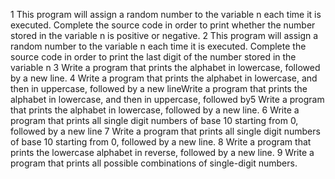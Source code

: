1 This program will assign a random number to the variable n each time it is executed. Complete the source code in order to print whether the number stored in the variable n is positive or negative.
2 This program will assign a random number to the variable n each time it is executed. Complete the source code in order to print the last digit of the number stored in the variable n
3 Write a program that prints the alphabet in lowercase, followed by a new line.
4 Write a program that prints the alphabet in lowercase, and then in uppercase, followed by a new lineWrite a program that prints the alphabet in lowercase, and then in uppercase, followed by5 Write a program that prints the alphabet in lowercase, followed by a new line.
6 Write a program that prints all single digit numbers of base 10 starting from 0, followed by a new line
7 Write a program that prints all single digit numbers of base 10 starting from 0, followed by a new line.
8 Write a program that prints the lowercase alphabet in reverse, followed by a new line.
9 Write a program that prints all possible combinations of single-digit numbers.
